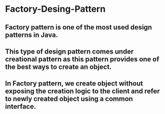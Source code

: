 # Factory-Desing-Pattern

## Factory pattern is one of the most used design patterns in Java. 

## This type of design pattern comes under creational pattern as this pattern provides one of the best ways to create an object.

## In Factory pattern, we create object without exposing the creation logic to the client and refer to newly created object using a common interface.
